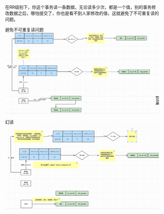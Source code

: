 
在RR级别下，你这个事务读一条数据，无论读多少次，都是一个值，别的事务修改数据之后，哪怕提交了，你也是看不到人家修改的值，这就避免了不可重复读的问题。

避免不可重复读问题
![image](../../images/Snipaste_2022-05-09_02-31-37.png)

幻读
![image](../../images/Snipaste_2022-05-09_02-39-54.png)